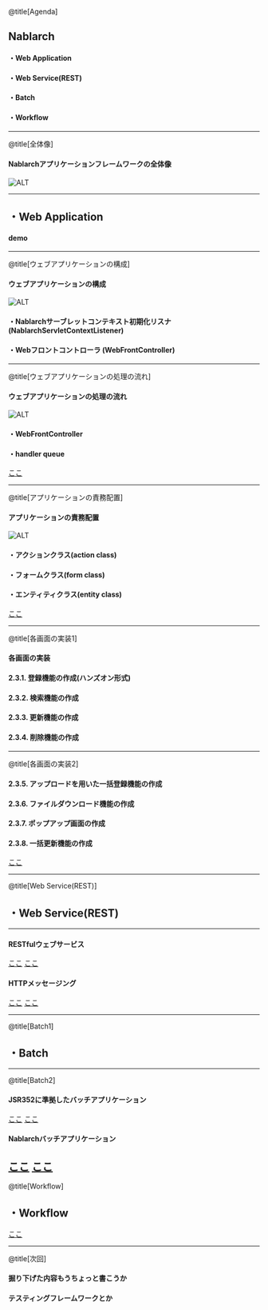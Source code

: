 
@title[Agenda]

## Nablarch

#### ・Web Application
#### ・Web Service(REST)
#### ・Batch
#### ・Workflow

---
@title[全体像]
#### Nablarchアプリケーションフレームワークの全体像

![ALT](https://nablarch.github.io/docs/5u9/doc/_images/framework.png)

---
## ・Web Application
#### demo
---
@title[ウェブアプリケーションの構成]
#### ウェブアプリケーションの構成
![ALT](https://nablarch.github.io/docs/5u9/doc/_images/application_structure1.png)
#### ・Nablarchサーブレットコンテキスト初期化リスナ (NablarchServletContextListener)
#### ・Webフロントコントローラ (WebFrontController)
---
@title[ウェブアプリケーションの処理の流れ]
#### ウェブアプリケーションの処理の流れ
![ALT](https://nablarch.github.io/docs/5u9/doc/_images/web-design.png)
#### ・WebFrontController
#### ・handler queue
<a href="https://nablarch.github.io/docs/5u9/doc/application_framework/application_framework/web/architecture.html" target="_blank">ここ</a>

---
@title[アプリケーションの責務配置]
#### アプリケーションの責務配置
![ALT](https://nablarch.github.io/docs/5u9/doc/_images/application_design.png)
#### ・アクションクラス(action class)
#### ・フォームクラス(form class)
#### ・エンティティクラス(entity class)
<a href="https://nablarch.github.io/docs/5u9/doc/application_framework/application_framework/web/application_design.html" target="_blank">ここ</a>


---
@title[各画面の実装1]
#### 各画面の実装
#### 2.3.1. 登録機能の作成(ハンズオン形式)
#### 2.3.2. 検索機能の作成
#### 2.3.3. 更新機能の作成
#### 2.3.4. 削除機能の作成

---
@title[各画面の実装2]

#### 2.3.5. アップロードを用いた一括登録機能の作成
#### 2.3.6. ファイルダウンロード機能の作成
#### 2.3.7. ポップアップ画面の作成
#### 2.3.8. 一括更新機能の作成
<a href="https://nablarch.github.io/docs/5u9/doc/application_framework/application_framework/web/index.html" target="_blank">ここ</a>


---
@title[Web Service(REST)]
## ・Web Service(REST)

---
####  RESTfulウェブサービス
<a href="https://github.com/milstoney/nablarch-example-rest" target="_blank">ここ</a>
<a href="https://nablarch.github.io/docs/5u9/doc/application_framework/application_framework/web_service/rest/architecture.html" target="_blank">ここ</a>

####   HTTPメッセージング
<a href="https://github.com/milstoney/nablarch-example-http-messaging" target="_blank">ここ</a>
<a href="https://nablarch.github.io/docs/5u9/doc/application_framework/application_framework/web_service/http_messaging/architecture.html" target="_blank">ここ</a>

---

@title[Batch1]
## ・Batch

---
@title[Batch2]
####  JSR352に準拠したバッチアプリケーション
<a href="https://github.com/milstoney/nablarch-example-batch-ee" target="_blank">ここ</a>
<a href="https://nablarch.github.io/docs/5u9/doc/application_framework/application_framework/batch/jsr352/architecture.html" target="_blank">ここ</a>
####   Nablarchバッチアプリケーション

<a href="https://github.com/milstoney/nablarch-example-batch" target="_blank">ここ</a>
<a href="https://nablarch.github.io/docs/5u9/doc/application_framework/application_framework/batch/nablarch_batch/index.html" target="_blank">ここ</a>
---

@title[Workflow]
## ・Workflow

<a href="https://github.com/milstoney/nablarch-example-workflow" target="_blank">ここ</a>

---

@title[次回]

#### 掘り下げた内容もうちょっと書こうか
#### テスティングフレームワークとか